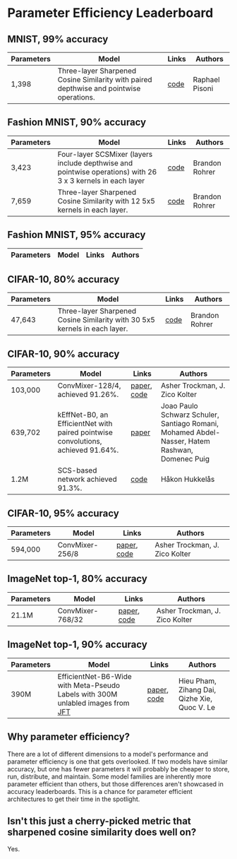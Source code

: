 # Parameter Efficiency Leaderboard

## MNIST, 99% accuracy

| Parameters  | Model | Links | Authors |
| ------------- | ------------- | ------------- | ------------- |
| 1,398  | Three-layer Sharpened Cosine Similarity with paired depthwise and pointwise operations.  | [code](https://colab.research.google.com/drive/1Lo-P_lMbw3t2RTwpzy1p8h0uKjkCx-RB?usp=sharing) | Raphael Pisoni |


## Fashion MNIST, 90% accuracy

| Parameters  | Model | Links | Authors |
| ------------- | ------------- | ------------- | ------------- |
| 3,423 | Four-layer SCSMixer (layers include depthwise and pointwise operations) with 26 3 x 3 kernels in each layer | [code](https://github.com/brohrer/scs_torch_gallery/blob/main/fashion_90_3423.py) | Brandon Rohrer |
| 7,659 | Three-layer Sharpened Cosine Similarity with 12 5x5 kernels in each layer. | [code](https://github.com/brohrer/scs_torch_gallery/blob/main/fashion_90_7659.py) | Brandon Rohrer |

## Fashion MNIST, 95% accuracy

| Parameters  | Model | Links | Authors |
| ------------- | ------------- | ------------- | ------------- |


## CIFAR-10, 80% accuracy

| Parameters  | Model | Links | Authors |
| ------------- | ------------- | ------------- | ------------- |
| 47,643 | Three-layer Sharpened Cosine Similarity with 30 5x5 kernels in each layer. | [code](https://github.com/brohrer/scs_torch_gallery/blob/main/cifar10_80_47643.py) | Brandon Rohrer |


## CIFAR-10, 90% accuracy

| Parameters  | Model | Links | Authors |
| ------------- | ------------- | ------------- | ------------- |
|  103,000 | ConvMixer-128/4, achieved 91.26%. | [paper](https://arxiv.org/pdf/2201.09792v1.pdf), [code](https://github.com/locuslab/convmixer) | Asher Trockman, J. Zico Kolter |
| 639,702 | kEffNet-B0, an EfficientNet with paired pointwise convolutions, achieved 91.64%. | [paper](https://www.researchgate.net/publication/355214501_Grouped_Pointwise_Convolutions_Significantly_Reduces_Parameters_in_EfficientNet/fulltext/6168f71b66e6b95f07cb7118/Grouped-Pointwise-Convolutions-Significantly-Reduces-Parameters-in-EfficientNet.pdf) | Joao Paulo Schwarz Schuler, Santiago Romani, Mohamed Abdel-Nasser, Hatem Rashwan, Domenec Puig |
 | 1.2M | SCS-based network achieved 91.3%. | [code](https://github.com/hukkelas/sharpened_cosine_similarity_torch/blob/main/sharpened_cosine_similarity.py) | Håkon Hukkelås |

## CIFAR-10, 95% accuracy

| Parameters  | Model | Links | Authors |
| ------------- | ------------- | ------------- | ------------- |
|  594,000 | ConvMixer-256/8 | [paper](https://arxiv.org/pdf/2201.09792v1.pdf), [code](https://github.com/locuslab/convmixer) | Asher Trockman, J. Zico Kolter |


## ImageNet top-1, 80% accuracy

| Parameters  | Model | Links | Authors |
| ------------- | ------------- | ------------- | ------------- |
| 21.1M | ConvMixer-768/32 | [paper](https://arxiv.org/pdf/2201.09792v1.pdf), [code](https://github.com/locuslab/convmixer) | Asher Trockman, J. Zico Kolter |

## ImageNet top-1, 90% accuracy

| Parameters  | Model | Links | Authors |
| ------------- | ------------- | ------------- | ------------- |
| 390M | EfficientNet-B6-Wide with Meta-Pseudo Labels with 300M unlabled images from [JFT](https://paperswithcode.com/dataset/jft-300m)| [paper](https://openaccess.thecvf.com/content/CVPR2021/papers/Pham_Meta_Pseudo_Labels_CVPR_2021_paper.pdf), [code](https://github.com/google-research/google-research/tree/master/meta_pseudo_labels) | Hieu Pham, Zihang Dai, Qizhe Xie, Quoc V. Le |



## Why parameter efficiency?

There are a lot of different dimensions to a model's performance and parameter efficiency is one that gets overlooked. If two models have similar accuracy, but one has fewer parameters it will probably be cheaper to store, run, distribute, and maintain. Some model families are inherently more parameter efficient than others, but those differences aren't showcased in accuracy leaderboards. This is a chance for parameter efficient architectures to get their time in the spotlight.

## Isn't this just a cherry-picked metric that sharpened cosine similarity does well on?

Yes. 
